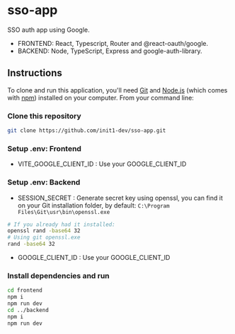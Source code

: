 # sso-app

SSO auth app using Google.

- FRONTEND: React, Typescript, Router and @react-oauth/google.
- BACKEND: Node, TypeScript, Express and google-auth-library.

## Instructions

To clone and run this application, you'll need [Git](https://git-scm.com) and [Node.js](https://nodejs.org/en/download/) (which comes with [npm](http://npmjs.com)) installed on your computer. From your command line:

### Clone this repository
```bash
git clone https://github.com/init1-dev/sso-app.git
```
### Setup .env: Frontend
- VITE_GOOGLE_CLIENT_ID : Use your GOOGLE_CLIENT_ID

### Setup .env: Backend
- SESSION_SECRET : Generate secret key using openssl, you can find it on your Git installation folder, by default: `C:\Program Files\Git\usr\bin\openssl.exe`
```bash
# If you already had it installed:
openssl rand -base64 32
# Using git openssl.exe
rand -base64 32
```
- GOOGLE_CLIENT_ID : Use your GOOGLE_CLIENT_ID

### Install dependencies and run
```bash
cd frontend
npm i
npm run dev
cd ../backend
npm i
npm run dev
```
